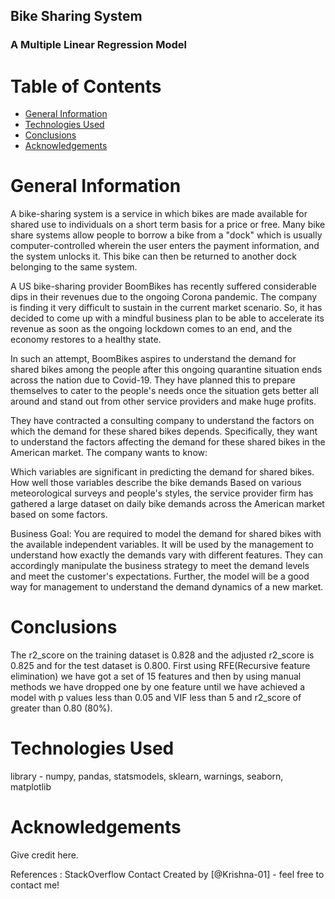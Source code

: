 ## Bike Sharing System
### A Multiple Linear Regression Model

# Table of Contents

- [General Information](#general-information)
- [Technologies Used](#technologies-used)
- [Conclusions](#conclusions)
- [Acknowledgements](#acknowledgements)

# General Information

A bike-sharing system is a service in which bikes are made available for shared use to individuals on a short term basis for a price or free. Many bike share systems allow people to borrow a bike from a "dock" which is usually computer-controlled wherein the user enters the payment information, and the system unlocks it. This bike can then be returned to another dock belonging to the same system.

A US bike-sharing provider BoomBikes has recently suffered considerable dips in their revenues due to the ongoing Corona pandemic. The company is finding it very difficult to sustain in the current market scenario. So, it has decided to come up with a mindful business plan to be able to accelerate its revenue as soon as the ongoing lockdown comes to an end, and the economy restores to a healthy state.

In such an attempt, BoomBikes aspires to understand the demand for shared bikes among the people after this ongoing quarantine situation ends across the nation due to Covid-19. They have planned this to prepare themselves to cater to the people's needs once the situation gets better all around and stand out from other service providers and make huge profits.

They have contracted a consulting company to understand the factors on which the demand for these shared bikes depends. Specifically, they want to understand the factors affecting the demand for these shared bikes in the American market. The company wants to know:

Which variables are significant in predicting the demand for shared bikes. How well those variables describe the bike demands Based on various meteorological surveys and people's styles, the service provider firm has gathered a large dataset on daily bike demands across the American market based on some factors.

Business Goal: You are required to model the demand for shared bikes with the available independent variables. It will be used by the management to understand how exactly the demands vary with different features. They can accordingly manipulate the business strategy to meet the demand levels and meet the customer's expectations. Further, the model will be a good way for management to understand the demand dynamics of a new market.

# Conclusions
The r2_score on the training dataset is 0.828 and the adjusted r2_score is 0.825 and for the test dataset is
0.800. First using RFE(Recursive feature elimination) we have got a set of 15 features and then by using manual methods we have dropped one by one feature until we have achieved a model with p values less than 0.05 and VIF less than 5 and r2_score of greater than 0.80 (80%).

# Technologies Used
library - numpy, pandas, statsmodels, sklearn, warnings, seaborn, matplotlib

# Acknowledgements
Give credit here.

References : StackOverflow
Contact
Created by [@Krishna-01] - feel free to contact me!

